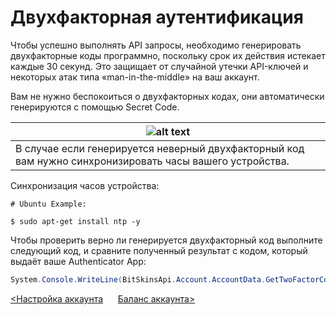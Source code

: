 ﻿# Двухфакторная аутентификация

Чтобы успешно выполнять API запросы, необходимо генерировать двухфакторные коды программно, поскольку срок их действия истекает каждые 30 секунд. Это защищает от случайной утечки API-ключей и некоторых атак типа «man-in-the-middle» на ваш аккаунт.

Вам не нужно беспокоиться о двухфакторных кодах, они автоматически генерируются с помощью Secret Code.

![alt text](https://img.icons8.com/color/48/000000/error.png "Warning icon") |
-------------- |
В случае если генерируется неверный двухфакторный код вам нужно синхронизировать часы вашего устройства. |

Синхронизация часов устройства:

```text
# Ubuntu Example:

$ sudo apt-get install ntp -y
```

Чтобы проверить верно ли генерируется двухфакторный код выполните следующий код, и сравните полученный результат с кодом, который выдаёт ваше Authenticator App:

```csharp
System.Console.WriteLine(BitSkinsApi.Account.AccountData.GetTwoFactorCode());
```

[<Настройка аккаунта](https://github.com/Captious99/BitSkinsApi/blob/master/docs/ru/account/account_setup.md) &nbsp;&nbsp;&nbsp;&nbsp; [Баланс аккаунта>](https://github.com/Captious99/BitSkinsApi/blob/master/docs/ru/balance/account_balance.md)